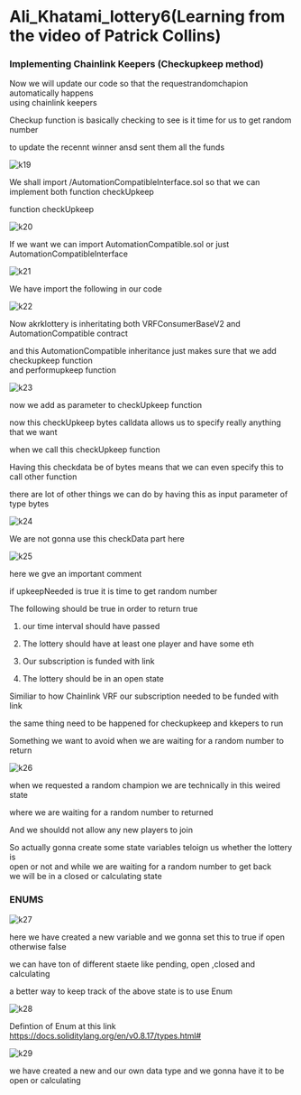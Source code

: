 # Ali_Khatami_lottery6(Learning from the video of Patrick Collins)

### Implementing Chainlink Keepers (Checkupkeep method)

Now we will update our code so that the requestrandomchapion automatically happens <br>
using chainlink keepers <br>


Checkup function is basically checking to see is it time for us to get random number <br>

to update the recennt winner ansd sent them all the funds <br>

![k19](https://github.com/C191068/Ali_Khatami_Lottery6/assets/89090776/64abddf0-f534-48b3-bd39-d664c30d2861)

We shall import  /AutomationCompatibleInterface.sol so that we can implement both function checkUpkeep <br>

function checkUpkeep <br>

![k20](https://github.com/C191068/Ali_Khatami_Lottery6/assets/89090776/0304feec-5a90-445e-b97e-45f936fc0fa3)

If we want we can import AutomationCompatible.sol or just AutomationCompatibleInterface <br>

![k21](https://github.com/C191068/Ali_Khatami_Lottery6/assets/89090776/0f986848-a35d-4db0-9046-2113389ba40a)

We have import the following in our code <br>

![k22](https://github.com/C191068/Ali_Khatami_Lottery6/assets/89090776/f13090db-3141-44b9-bf0c-f8c767179337)

Now akrklottery is inheritating both VRFConsumerBaseV2 and AutomationCompatible contract <br>

and this AutomationCompatible inheritance just makes sure that we add checkupkeep function <br>
and performupkeep function <br>

![k23](https://github.com/C191068/Ali_Khatami_Lottery6/assets/89090776/163f1944-4d29-4398-b64d-9d1276e03f84)

now we add as parameter to checkUpkeep function <br>

now this checkUpkeep bytes calldata allows us to specify really anything that we want <br>

when we call this checkUpkeep function <br>

Having this checkdata be of bytes means that we can even specify this to call other function <br>

there are lot of other things we can do by having this as input parameter of type bytes <br>


![k24](https://github.com/C191068/Ali_Khatami_Lottery6/assets/89090776/3bce0f78-fee8-4a2d-b50f-ed8382355ec1)

We are not gonna use this checkData part here <br>

![k25](https://github.com/C191068/Ali_Khatami_Lottery6/assets/89090776/f6aecf81-7d14-4bf2-aab6-6d879cb244f1)

here we gve an important comment <br>

if upkeepNeeded is true it is time to get random number <br>

The following should be true in order to return true <br>

1. our time interval should have passed <br>

2. The lottery should have at least one player and have some eth <br>

3. Our subscription is funded with link <br>

4. The lottery should be in an open state <br>



Similiar to how Chainlink VRF our subscription needed to be funded with link <br>

the same thing need to be happened for checkupkeep and kkepers to run <br>


Something we want to avoid when we are waiting for a random number to return <br>


![k26](https://github.com/C191068/Ali_Khatami_Lottery6/assets/89090776/e0007336-4f1e-4f47-b479-1046a5d48762)


when we requested a random champion we are technically in this weired state <br>

where we are waiting for a random number to returned <br>

And we shouldd not allow any new players to join <br>

So actually gonna create some state variables teloign us whether the lottery is <br>
open or not and while we are waiting for a random number to get back <br>
we will be in a closed or calculating state <br>


### ENUMS 



![k27](https://github.com/C191068/Ali_Khatami_Lottery6/assets/89090776/2dca388f-39f3-4c77-8856-c8f5ad57911c)

here we have created a new variable and we gonna set this to true if open otherwise false  <br>

we can have ton of different staete like pending, open ,closed and calculating <br>

a better way to keep track of the above state is to use Enum <br>

![k28](https://github.com/C191068/Ali_Khatami_Lottery6/assets/89090776/5bd50ed7-0e31-4937-9248-0bb7742c4464)

Defintion of Enum at this link https://docs.soliditylang.org/en/v0.8.17/types.html# <br>

![k29](https://github.com/C191068/Ali_Khatami_Lottery6/assets/89090776/477e6499-d9cb-4e42-8931-a9989a03541c)

we have created a new and our own data type and we gonna have it to be open or calculating <br>


















